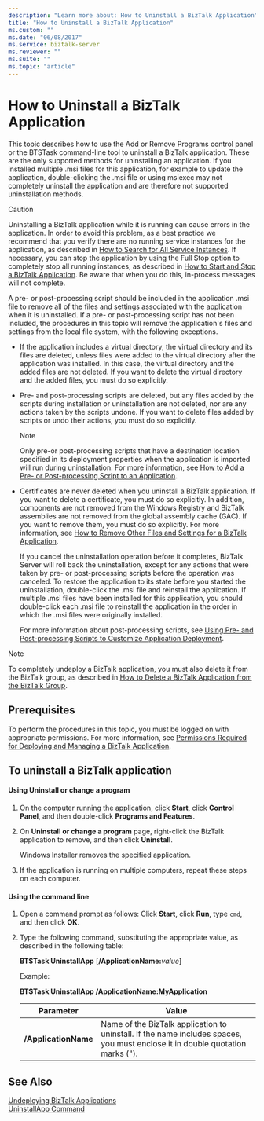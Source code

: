 ```yaml
---
description: "Learn more about: How to Uninstall a BizTalk Application"
title: "How to Uninstall a BizTalk Application"
ms.custom: ""
ms.date: "06/08/2017"
ms.service: biztalk-server
ms.reviewer: ""
ms.suite: ""
ms.topic: "article"
---
```

# How to Uninstall a BizTalk Application
This topic describes how to use the Add or Remove Programs control panel or the BTSTask command-line tool to uninstall a BizTalk application. These are the only supported methods for uninstalling an application. If you installed multiple .msi files for this application, for example to update the application, double-clicking the .msi file or using msiexec may not completely uninstall the application and are therefore not supported uninstallation methods.  
  
> [!CAUTION]
>  Uninstalling a BizTalk application while it is running can cause errors in the application. In order to avoid this problem, as a best practice we recommend that you verify there are no running service instances for the application, as described in [How to Search for All Service Instances](../core/how-to-search-for-all-service-instances.md). If necessary, you can stop the application by using the Full Stop option to completely stop all running instances, as described in [How to Start and Stop a BizTalk Application](../core/how-to-start-and-stop-a-biztalk-application.md). Be aware that when you do this, in-process messages will not complete.  
  
 A pre- or post-processing script should be included in the application .msi file to remove all of the files and settings associated with the application when it is uninstalled. If a pre- or post-processing script has not been included, the procedures in this topic will remove the application's files and settings from the local file system, with the following exceptions.  
  
- If the application includes a virtual directory, the virtual directory and its files are deleted, unless files were added to the virtual directory after the application was installed. In this case, the virtual directory and the added files are not deleted. If you want to delete the virtual directory and the added files, you must do so explicitly.  
  
- Pre- and post-processing scripts are deleted, but any files added by the scripts during installation or uninstallation are not deleted, nor are any actions taken by the scripts undone. If you want to delete files added by scripts or undo their actions, you must do so explicitly.  
  
  > [!NOTE]
  >  Only pre-or post-processing scripts that have a destination location specified in its deployment properties when the application is imported will run during uninstallation. For more information, see [How to Add a Pre- or Post-processing Script to an Application](../core/how-to-add-a-pre-or-post-processing-script-to-an-application.md).  
  
- Certificates are never deleted when you uninstall a BizTalk application. If you want to delete a certificate, you must do so explicitly. In addition, components are not removed from the Windows Registry and BizTalk assemblies are not removed from the global assembly cache (GAC). If you want to remove them, you must do so explicitly. For more information, see [How to Remove Other Files and Settings for a BizTalk Application](../core/how-to-remove-other-files-and-settings-for-a-biztalk-application.md).  
  
  If you cancel the uninstallation operation before it completes, BizTalk Server will roll back the uninstallation, except for any actions that were taken by pre- or post-processing scripts before the operation was canceled. To restore the application to its state before you started the uninstallation, double-click the .msi file and reinstall the application. If multiple .msi files have been installed for this application, you should double-click each .msi file to reinstall the application in the order in which the .msi files were originally installed.  
  
  For more information about post-processing scripts, see [Using Pre- and Post-processing Scripts to Customize Application Deployment](../core/using-pre-and-post-processing-scripts-to-customize-application-deployment.md).  
  
> [!NOTE]
>  To completely undeploy a BizTalk application, you must also delete it from the BizTalk group, as described in [How to Delete a BizTalk Application from the BizTalk Group](../core/how-to-delete-a-biztalk-application-from-the-biztalk-group.md).  
  
## Prerequisites  
 To perform the procedures in this topic, you must be logged on with appropriate permissions. For more information, see [Permissions Required for Deploying and Managing a BizTalk Application](../core/permissions-required-for-deploying-and-managing-a-biztalk-application.md).  
  
## To uninstall a BizTalk application  
  
#### Using Uninstall or change a program  
  
1.  On the computer running the application, click **Start**, click **Control Panel**, and then double-click  **Programs and Features**.  
  
2.  On **Uninstall or change a program** page, right-click the BizTalk application to remove, and then click **Uninstall**.  
  
     Windows Installer removes the specified application.  
  
3.  If the application is running on multiple computers, repeat these steps on each computer.  
  
#### Using the command line  
  
1. Open a command prompt as follows: Click **Start**, click **Run**, type `cmd`, and then click **OK**.  
  
2. Type the following command, substituting the appropriate value, as described in the following table:  
  
    **BTSTask UninstallApp** [**/ApplicationName:**<em>value</em>]  
  
    Example:  
  
    **BTSTask UninstallApp /ApplicationName:MyApplication**  
  
   |Parameter|Value|  
   |---------------|-----------|  
   |**/ApplicationName**|Name of the BizTalk application to uninstall. If the name includes spaces, you must enclose it in double quotation marks (").|  
  
## See Also  
 [Undeploying BizTalk Applications](../core/undeploying-biztalk-applications.md)   
 [UninstallApp Command](../core/uninstallapp-command.md)
